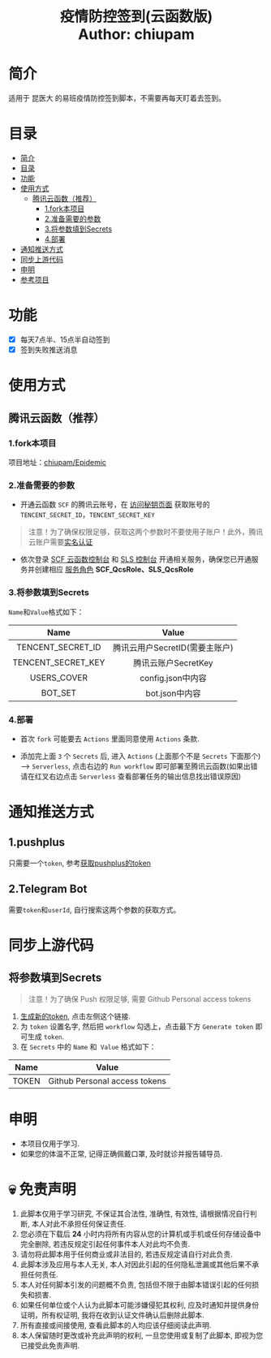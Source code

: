 <h1 align="center">
  疫情防控签到(云函数版)
  <br>
  Author: chiupam
</h1>

# 简介

适用于 昆医大 的易班疫情防控签到脚本，不需要再每天盯着去签到。

# 目录

- [简介](#简介)
- [目录](#目录)
- [功能](#功能)
- [使用方式](#使用方式)
  - [腾讯云函数（推荐）](#腾讯云函数推荐)
    - [1.fork本项目](#1fork本项目-1)
    - [2.准备需要的参数](#2准备需要的参数-1)
    - [3.将参数填到Secrets](#3将参数填到secrets-1)
    - [4.部署](#4部署)
- [通知推送方式](#通知推送方式)
- [同步上游代码](#同步上游代码)
- [申明](#申明)
- [参考项目](#参考项目)

# 功能

- [x] 每天7点半、15点半自动签到
- [x] 签到失败推送消息

# 使用方式

## 腾讯云函数（推荐）

### 1.fork本项目

项目地址：[chiupam/Epidemic](https://github.com/chiupam/Epidemic)

### 2.准备需要的参数

* 开通云函数 `SCF` 的腾讯云账号，在 [访问秘钥页面](https://console.cloud.tencent.com/cam/capi) 获取账号的 `TENCENT_SECRET_ID`，`TENCENT_SECRET_KEY`

> 注意！为了确保权限足够，获取这两个参数时不要使用子账户！此外，腾讯云账户需要[实名认证](https://console.cloud.tencent.com/developer/auth)

* 依次登录 [SCF 云函数控制台](https://console.cloud.tencent.com/scf) 和 [SLS 控制台](https://console.cloud.tencent.com/sls) 开通相关服务，确保您已开通服务并创建相应 [服务角色](https://console.cloud.tencent.com/cam/role) **SCF_QcsRole、SLS_QcsRole**

### 3.将参数填到Secrets

`Name`和`Value`格式如下：
  
| Name | Value |
|:---:|:---:|
|TENCENT_SECRET_ID | 腾讯云用户SecretID(需要主账户)|
|TENCENT_SECRET_KEY | 腾讯云账户SecretKey|
|USERS_COVER | config.json中内容|
|BOT_SET | bot.json中内容|

### 4.部署

* 首次 `fork` 可能要去 `Actions` 里面同意使用 `Actions` 条款.

* 添加完上面 `3` 个 `Secrets` 后, 进入 `Actions` (上面那个不是 `Secrets` 下面那个) --> `Serverless`, 点击右边的 `Run workflow` 即可部署至腾讯云函数(如果出错请在红叉右边点击 `Serverless` 查看部署任务的输出信息找出错误原因)

# 通知推送方式

## 1.pushplus

只需要一个`token`, 参考[获取pushplus的token](http://www.pushplus.plus/login?redirectUrl=/message)

## 2.Telegram Bot

需要`token`和`userId`, 自行搜索这两个参数的获取方式。

# 同步上游代码

## 将参数填到Secrets

> 注意！为了确保 Push 权限足够, 需要 Github Personal access tokens

1. [生成新的token](https://github.com/settings/tokens/new), 点击左侧这个链接.
2. 为 `token` 设置名字, 然后把 `workflow` 勾选上，点击最下方 `Generate token` 即可生成 `token`.
3. 在 `Secrets` 中的 `Name` 和` Value` 格式如下：

| Name | Value |
|:---:|:---:|
| TOKEN | Github Personal access tokens |

# 申明

- 本项目仅用于学习.
- 如果您的体温不正常, 记得正确佩戴口罩, 及时就诊并报告辅导员.

# 💀 免责声明

1. 此脚本仅用于学习研究, 不保证其合法性, 准确性, 有效性, 请根据情况自行判断, 本人对此不承担任何保证责任.
2. 您必须在下载后 **24** 小时内将所有内容从您的计算机或手机或任何存储设备中完全删除, 若违反规定引起任何事件本人对此均不负责.
3. 请勿将此脚本用于任何商业或非法目的, 若违反规定请自行对此负责.
4. 此脚本涉及应用与本人无关, 本人对因此引起的任何隐私泄漏或其他后果不承担任何责任.
5. 本人对任何脚本引发的问题概不负责, 包括但不限于由脚本错误引起的任何损失和损害.
6. 如果任何单位或个人认为此脚本可能涉嫌侵犯其权利, 应及时通知并提供身份证明，所有权证明, 我将在收到认证文件确认后删除此脚本.
7. 所有直接或间接使用, 查看此脚本的人均应该仔细阅读此声明.
8. 本人保留随时更改或补充此声明的权利, 一旦您使用或复制了此脚本, 即视为您已接受此免责声明.

